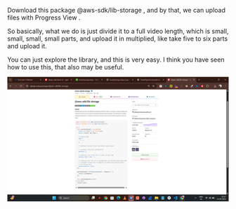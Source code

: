 Download this package @aws-sdk/lib-storage , and by that, we can upload  files with Progress View . 

So basically, what we do is just divide it to a full video length, which is small, small, small, small parts, and upload it in multiplied, like take five to six parts and upload it. 

You can just explore the library, and this is very easy. I think you have seen how to use this, that also may be useful.

![alt text](image.png)